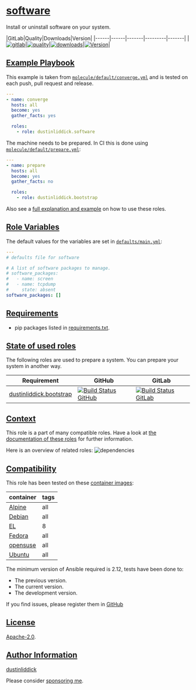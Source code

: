 # [software](#software)

Install or uninstall software on your system.

|GitLab|Quality|Downloads|Version|
|------|------|-------|---------|-------|
|[![gitlab](https://gitlab.collegis.corp/dustinliddick/ansible-role-software/badges/master/pipeline.svg)](https://gitlab.collegis.corp/dustinliddick/ansible-role-software)|[![quality](https://img.shields.io/ansible/quality/51260)](https://galaxy.ansible.com/dustinliddick/software)|[![downloads](https://img.shields.io/ansible/role/d/51260)](https://galaxy.ansible.com/dustinliddick/software)|[![Version](https://img.shields.io/github/release/dustinliddick/ansible-role-software.svg)](https://github.com/dustinliddick/ansible-role-software/releases/)|

## [Example Playbook](#example-playbook)

This example is taken from [`molecule/default/converge.yml`](https://github.com/dustinliddick/ansible-role-software/blob/master/molecule/default/converge.yml) and is tested on each push, pull request and release.

```yaml
---
- name: converge
  hosts: all
  become: yes
  gather_facts: yes

  roles:
    - role: dustinliddick.software
```

The machine needs to be prepared. In CI this is done using [`molecule/default/prepare.yml`](https://github.com/dustinliddick/ansible-role-software/blob/master/molecule/default/prepare.yml):

```yaml
---
- name: prepare
  hosts: all
  become: yes
  gather_facts: no

  roles:
    - role: dustinliddick.bootstrap
```

Also see a [full explanation and example](https://dustinliddick.nl/how-to-use-these-roles.html) on how to use these roles.

## [Role Variables](#role-variables)

The default values for the variables are set in [`defaults/main.yml`](https://github.com/dustinliddick/ansible-role-software/blob/master/defaults/main.yml):

```yaml
---
# defaults file for software

# A list of software packages to manage.
# software_packages:
#   - name: screen
#   - name: tcpdump
#     state: absent
software_packages: []
```

## [Requirements](#requirements)

- pip packages listed in [requirements.txt](https://github.com/dustinliddick/ansible-role-software/blob/master/requirements.txt).

## [State of used roles](#state-of-used-roles)

The following roles are used to prepare a system. You can prepare your system in another way.

| Requirement | GitHub | GitLab |
|-------------|--------|--------|
|[dustinliddick.bootstrap](https://galaxy.ansible.com/dustinliddick/bootstrap)|[![Build Status GitHub](https://github.com/dustinliddick/ansible-role-bootstrap/workflows/Ansible%20Molecule/badge.svg)](https://github.com/dustinliddick/ansible-role-bootstrap/actions)|[![Build Status GitLab](https://gitlab.com/dustinliddick-iac/ansible-role-bootstrap/badges/master/pipeline.svg)](https://gitlab.com/dustinliddick-iac/ansible-role-bootstrap)|

## [Context](#context)

This role is a part of many compatible roles. Have a look at [the documentation of these roles](https://dustinliddick.nl/) for further information.

Here is an overview of related roles:
![dependencies](https://raw.githubusercontent.com/dustinliddick/ansible-role-software/png/requirements.png "Dependencies")

## [Compatibility](#compatibility)

This role has been tested on these [container images](https://hub.docker.com/u/dustinliddick):

|container|tags|
|---------|----|
|[Alpine](https://hub.docker.com/repository/docker/dustinliddick/alpine/general)|all|
|[Debian](https://hub.docker.com/repository/docker/dustinliddick/debian/general)|all|
|[EL](https://hub.docker.com/repository/docker/dustinliddick/enterpriselinux/general)|8|
|[Fedora](https://hub.docker.com/repository/docker/dustinliddick/fedora/general)|all|
|[opensuse](https://hub.docker.com/repository/docker/dustinliddick/opensuse/general)|all|
|[Ubuntu](https://hub.docker.com/repository/docker/dustinliddick/ubuntu/general)|all|

The minimum version of Ansible required is 2.12, tests have been done to:

- The previous version.
- The current version.
- The development version.

If you find issues, please register them in [GitHub](https://github.com/dustinliddick/ansible-role-software/issues)

## [License](#license)

[Apache-2.0](https://github.com/dustinliddick/ansible-role-software/blob/master/LICENSE).

## [Author Information](#author-information)

[dustinliddick](https://dustinliddick.nl/)

Please consider [sponsoring me](https://github.com/sponsors/dustinliddick).
